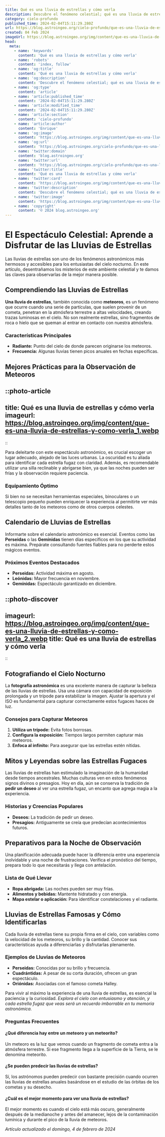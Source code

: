 ```yaml
---
title: Qué es una lluvia de estrellas y cómo verla
description: Descubre el fenómeno celestial; qué es una lluvia de estrellas y cómo observarla en el cielo nocturno con claridad y asombro.
category: cielo-profundo
published_time: 2024-02-04T15:11:29.280Z
url: https://blog.astroingeo.org/cielo-profundo/que-es-una-lluvia-de-estrellas-y-como-verla
created: 04 Feb 2024
imageUrl: https://blog.astroingeo.org/img/content/que-es-una-lluvia-de-estrellas-y-como-verla_1.webp
head:
  meta:
    - name: 'keywords'
      content: 'Qué es una lluvia de estrellas y cómo verla'
    - name: 'robots'
      content: 'index, follow'
    - name: 'og:title'
      content: 'Qué es una lluvia de estrellas y cómo verla'
    - name: 'og:description'
      content: 'Descubre el fenómeno celestial; qué es una lluvia de estrellas y cómo observarla en el cielo nocturno con claridad y asombro.'
    - name: 'og:type'
      content: 'article'
    - name: 'article:published_time'
      content: '2024-02-04T15:11:29.280Z'
    - name: 'article:modified_time'
      content: '2024-02-04T15:11:29.280Z'
    - name: 'article:section'
      content: 'cielo-profundo'
    - name: 'article:author'
      content: 'Enrique'
    - name: 'og:image'
      content: 'https://blog.astroingeo.org/img/content/que-es-una-lluvia-de-estrellas-y-como-verla_1.webp'
    - name: 'og:url'
      content: 'https://blog.astroingeo.org/cielo-profundo/que-es-una-lluvia-de-estrellas-y-como-verla'
    - name: 'twitter:domain'
      content: 'blog.astroingeo.org'
    - name: 'twitter:url'
      content: 'https://blog.astroingeo.org/cielo-profundo/que-es-una-lluvia-de-estrellas-y-como-verla'
    - name: 'twitter:title'
      content: 'Qué es una lluvia de estrellas y cómo verla'
    - name: 'twitter:card'
      content: 'https://blog.astroingeo.org/img/content/que-es-una-lluvia-de-estrellas-y-como-verla_1.webp'
    - name: 'twitter:description'
      content: 'Descubre el fenómeno celestial; qué es una lluvia de estrellas y cómo observarla en el cielo nocturno con claridad y asombro.'
    - name: 'twitter:image'
      content: 'https://blog.astroingeo.org/img/content/que-es-una-lluvia-de-estrellas-y-como-verla_1.webp'
    - name: 'copyright'
      content: '© 2024 blog.astroingeo.org'
---
```

# El Espectáculo Celestial: Aprende a Disfrutar de las Lluvias de Estrellas

Las lluvias de estrellas son uno de los fenómenos astronómicos más hermosos y accesibles para los entusiastas del cielo nocturno. En este artículo, desentrañamos los misterios de este ambiente celestial y te damos las claves para observarlas de la mejor manera posible.

## Comprendiendo las Lluvias de Estrellas

**Una lluvia de estrellas**, también conocida como **meteoros**, es un fenómeno que ocurre cuando una serie de partículas, que suelen provenir de un cometa, penetran en la atmósfera terrestre a altas velocidades, creando trazas luminosas en el cielo. No son realmente estrellas, sino fragmentos de roca o hielo que se queman al entrar en contacto con nuestra atmósfera.

### Características Principales

- **Radiante:** Punto del cielo de donde parecen originarse los meteoros.
- **Frecuencia:** Algunas lluvias tienen picos anuales en fechas específicas.

## Mejores Prácticas para la Observación de Meteoros


::photo-article
---
title: Qué es una lluvia de estrellas y cómo verla
imageurl: https://blog.astroingeo.org/img/content/que-es-una-lluvia-de-estrellas-y-como-verla_1.webp
---
::


Para deleitarte con este espectáculo astronómico, es crucial escoger un lugar adecuado, alejado de las luces urbanas. La oscuridad es tu aliada para identificar cada estrella fugaz con claridad. Además, es recomendable utilizar una silla reclinable y abrigarse bien, ya que las noches pueden ser frías y la observación requiere paciencia.

### Equipamiento Óptimo

Si bien no se necesitan herramientas especiales, binoculares o un telescopio pequeño pueden enriquecer la experiencia al permitirte ver más detalles tanto de los meteoros como de otros cuerpos celestes.

## Calendario de Lluvias de Estrellas

Informarte sobre el calendario astronómico es esencial. Eventos como las **Perseidas** o las **Gemínidas** tienen días específicos en los que su actividad es máxima. Prepárate consultando fuentes fiables para no perderte estos mágicos eventos.

### Próximos Eventos Destacados

- **Perseidas:** Actividad máxima en agosto.
- **Leónidas:** Mayor frecuencia en noviembre.
- **Gemínidas:** Espectáculo garantizado en diciembre.


::photo-discover
---
imageurl: https://blog.astroingeo.org/img/content/que-es-una-lluvia-de-estrellas-y-como-verla_2.webp
title: Qué es una lluvia de estrellas y cómo verla
---
::


## Fotografiando el Cielo Nocturno

La **fotografía astronómica** es una excelente manera de capturar la belleza de las lluvias de estrellas. Usa una cámara con capacidad de exposición prolongada y un trípode para estabilizar la imagen. Ajustar la apertura y el ISO es fundamental para capturar correctamente estos fugaces haces de luz.

### Consejos para Capturar Meteoros

1. **Utiliza un trípode:** Evita fotos borrosas.
2. **Configura la exposición:** Tiempos largos permiten capturar más meteoros.
3. **Enfoca al infinito:** Para asegurar que las estrellas estén nítidas.

## Mitos y Leyendas sobre las Estrellas Fugaces

Las lluvias de estrellas han estimulado la imaginación de la humanidad desde tiempos ancestrales. Muchas culturas ven en estos fenómenos signos divinos o presagios. Hoy en día, aún se conserva la tradición de **pedir un deseo** al ver una estrella fugaz, un encanto que agrega magia a la experiencia.

### **Historias y Creencias Populares**

- **Deseos:** La tradición de pedir un deseo.
- **Presagios:** Antiguamente se creía que predecían acontecimientos futuros.

## Preparativos para la Noche de Observación

Una planificación adecuada puede hacer la diferencia entre una experiencia inolvidable y una noche de frustraciones. Verifica el pronóstico del tiempo, prepara todo lo que necesitarás y llega con antelación.

### Lista de Qué Llevar

- **Ropa abrigada:** Las noches pueden ser muy frías.
- **Alimentos y bebidas:** Mantente hidratado y con energía.
- **Mapa estelar o aplicación:** Para identificar constelaciones y el radiante.

## Lluvias de Estrellas Famosas y Cómo Identificarlas

Cada lluvia de estrellas tiene su propia firma en el cielo, con variables como la velocidad de los meteoros, su brillo y la cantidad. Conocer sus características ayuda a diferenciarlas y disfrutarlas plenamente.

### Ejemplos de Lluvias de Meteoros

- **Perseidas:** Conocidas por su brillo y frecuencia.
- **Cuadrántidas:** A pesar de su corta duración, ofrecen un gran espectáculo.
- **Oriónidas:** Asociadas con el famoso cometa Halley.

Para vivir al máximo la experiencia de una lluvia de estrellas, es esencial la paciencia y la curiosidad. _Explora el cielo con entusiasmo y atención, y cada estrella fugaz que veas será un recuerdo imborrable en tu memoria astronómica._

### Preguntas Frecuentes

#### ¿Qué diferencia hay entre un meteoro y un meteorito?
Un meteoro es la luz que vemos cuando un fragmento de cometa entra a la atmósfera terrestre. Si ese fragmento llega a la superficie de la Tierra, se le denomina meteorito.

#### ¿Se pueden predecir las lluvias de estrellas?
Sí, los astrónomos pueden predecir con bastante precisión cuando ocurren las lluvias de estrellas anuales basándose en el estudio de las órbitas de los cometas y su desecho.

#### ¿Cuál es el mejor momento para ver una lluvia de estrellas?
El mejor momento es cuando el cielo está más oscuro, generalmente después de la medianoche y antes del amanecer, lejos de la contaminación lumínica y durante el pico de la lluvia de meteoros.

_Artículo actualizado el domingo, 4 de febrero de 2024_
